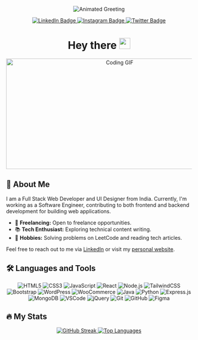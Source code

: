 <p align="center">
  <img src="https://capsule-render.vercel.app/api?text=Hey%20Everyone!%F0%9F%95%B9%EF%B8%8F&animation=fadeIn&type=waving&color=gradient&height=100" alt="Animated Greeting"/>
</p>

<p align="center">
  <a href="https://www.linkedin.com/in/sahil-jais/">
    <img src="https://img.shields.io/badge/LinkedIn-blue?style=flat&logo=linkedin&logoColor=white" alt="LinkedIn Badge"/>
  </a>
  <a href="https://www.instagram.com/_._sahil_._jaiswal_._/">
    <img src="https://img.shields.io/badge/Instagram-pink?style=flat&logo=instagram&logoColor=white" alt="Instagram Badge"/>
  </a>
  <a href="https://twitter.com/Sahil_Jaiswal02">
    <img src="https://img.shields.io/badge/Twitter-blue?style=flat&logo=twitter&logoColor=white" alt="Twitter Badge"/>
  </a>
</p>

<h1 align="center">Hey there <img src="https://media.giphy.com/media/hvRJCLFzcasrR4ia7z/giphy.gif" width="30px"/></h1>

<p align="center">
  <img src="https://media.giphy.com/media/dWesBcTLavkZuG35MI/giphy.gif" width="600" height="300" alt="Coding GIF"/>
</p>

## 👋 About Me

I am a Full Stack Web Developer and UI Designer from India. Currently, I'm working as a Software Engineer, contributing to both frontend and backend development for building web applications.

- 🌟 **Freelancing:** Open to freelance opportunities.
- 📚 **Tech Enthusiast:** Exploring technical content writing.
- 🧩 **Hobbies:** Solving problems on LeetCode and reading tech articles.

Feel free to reach out to me via [LinkedIn](https://www.linkedin.com/in/sahil-jais/) or visit my [personal website](https://sahiljaiswallive.netlify.app/).

## 🛠️ Languages and Tools

<p align="center">
  <img src="https://img.shields.io/badge/HTML5-E34F26?style=flat&logo=html5&logoColor=white" alt="HTML5"/>
  <img src="https://img.shields.io/badge/CSS3-1572B6?style=flat&logo=css3&logoColor=white" alt="CSS3"/>
  <img src="https://img.shields.io/badge/JavaScript-F7DF1E?style=flat&logo=javascript&logoColor=black" alt="JavaScript"/>
  <img src="https://img.shields.io/badge/React.js-61DAFB?style=flat&logo=react&logoColor=black" alt="React"/>
  <img src="https://img.shields.io/badge/Node.js-339933?style=flat&logo=node.js&logoColor=white" alt="Node.js"/>
  <img src="https://img.shields.io/badge/TailwindCSS-38B2AC?style=flat&logo=tailwindcss&logoColor=white" alt="TailwindCSS"/>
  <img src="https://img.shields.io/badge/Bootstrap-7952B3?style=flat&logo=bootstrap&logoColor=white" alt="Bootstrap"/>
  <img src="https://img.shields.io/badge/WordPress-21759B?style=flat&logo=wordpress&logoColor=white" alt="WordPress"/>
  <img src="https://img.shields.io/badge/WooCommerce-96588A?style=flat&logo=woocommerce&logoColor=white" alt="WooCommerce"/>
  <img src="https://img.shields.io/badge/Java-007396?style=flat&logo=java&logoColor=white" alt="Java"/>
  <img src="https://img.shields.io/badge/Python-3776AB?style=flat&logo=python&logoColor=white" alt="Python"/>
  <img src="https://img.shields.io/badge/Express.js-000000?style=flat&logo=express&logoColor=white" alt="Express.js"/>
  <img src="https://img.shields.io/badge/MongoDB-47A248?style=flat&logo=mongodb&logoColor=white" alt="MongoDB"/>
  <img src="https://img.shields.io/badge/VSCode-007ACC?style=flat&logo=visual-studio-code&logoColor=white" alt="VSCode"/>
  <img src="https://img.shields.io/badge/jQuery-0769AD?style=flat&logo=jquery&logoColor=white" alt="jQuery"/>
  <img src="https://img.shields.io/badge/Git-F05032?style=flat&logo=git&logoColor=white" alt="Git"/>
  <img src="https://img.shields.io/badge/GitHub-181717?style=flat&logo=github&logoColor=white" alt="GitHub"/>
  <img src="https://img.shields.io/badge/Figma-F24E1E?style=flat&logo=figma&logoColor=white" alt="Figma"/>
</p>

## 🔥 My Stats

<p align="center">
  <a href="https://git.io/streak-stats">
    <img src="http://github-readme-streak-stats.herokuapp.com?user=sahiljaiswal02&theme=dark&background=000000" alt="GitHub Streak"/>
  </a>
  <a href="https://github.com/anuraghazra/github-readme-stats">
    <img src="https://github-readme-stats.vercel.app/api/top-langs/?username=sahiljaiswal02&layout=compact&theme=vision-friendly-dark" alt="Top Languages"/>
  </a>
</p>

